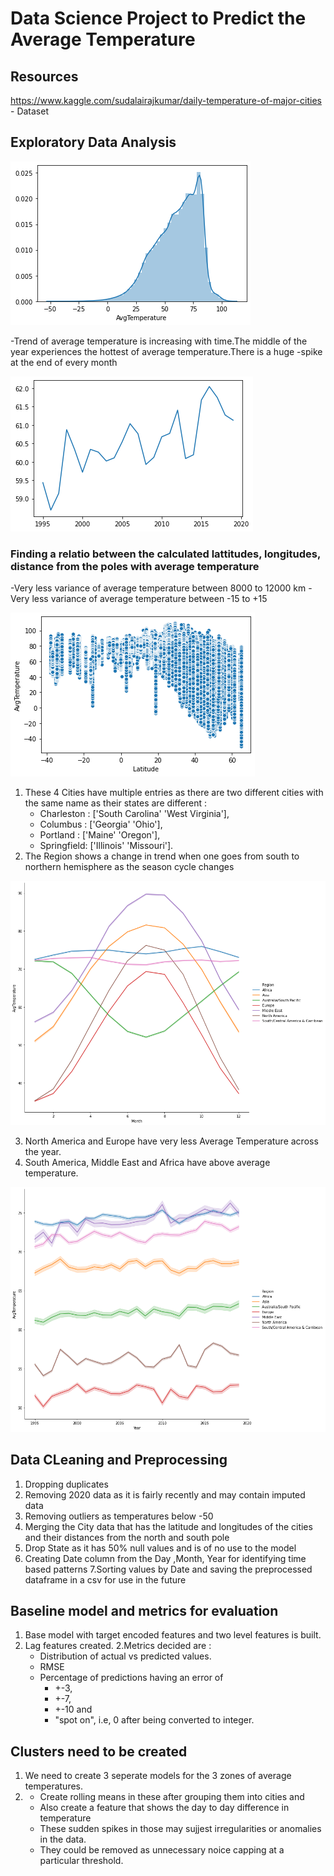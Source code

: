 # Data Science Project to Predict the Average Temperature

## Resources
https://www.kaggle.com/sudalairajkumar/daily-temperature-of-major-cities - Dataset
## Exploratory Data Analysis
![](images/dist_avg_temp.png)

-Trend of average temperature is increasing with time.The middle of the year experiences the hottest of average temperature.There is a huge -spike at the end of every month

![](images/avg_temp_year.png)

### Finding a relatio between the calculated lattitudes, longitudes, distance from the poles with average temperature
-Very less variance of average temperature between 8000 to 12000 km 
-Very less variance of average temperature between -15 to +15

![](images/avg_temp_lat.png)

1. These 4 Cities have multiple entries as there are two different cities with the same name as their states are different :
   - Charleston :  ['South Carolina' 'West Virginia'],
   - Columbus :    ['Georgia' 'Ohio'],
   - Portland :    ['Maine' 'Oregon'],
   - Springfield:  ['Illinois' 'Missouri'].
2. The Region shows a change in trend when one goes from south to northern hemisphere as the season cycle changes

![](images/avg_temp__region_month.png)

3. North America and Europe have very less Average Temperature across the year.
4. South America, Middle East and Africa have above average temperature.

![](images/avg_temp_region.png)

## Data CLeaning and Preprocessing
1. Dropping duplicates
2. Removing 2020  data as it is fairly recently and may contain imputed data
3. Removing outliers as temperatures below -50
4. Merging the City data that has the latitude and longitudes of the cities and their distances from the north and south pole
5. Drop State as it has 50% null values and is of no use to the model
6. Creating Date column from the Day ,Month, Year for identifying time based patterns
7.Sorting values by Date and saving the preprocessed dataframe in a csv for use in the future


## Baseline model and metrics for evaluation 
1. Base model with target encoded features and two level features is built.
2. Lag features created.
2.Metrics decided are :
   - Distribution of actual vs predicted values.
   - RMSE
   - Percentage of predictions having an error of 
      - +-3, 
      - +-7, 
      - +-10 and
      - "spot on", i.e, 0 after being converted to integer.
## Clusters need to be created
1. We need to create 3 seperate models for the 3 zones of average temperatures.
2. - Create rolling means in these after grouping them into cities and 
   - Also create a feature that shows the day to day difference in temperature
   - These sudden spikes in those may sujjest irregularities or anomalies in the data. 
   - They could be removed as unnecessary noice capping at a particular threshold.


